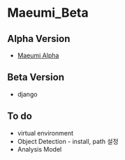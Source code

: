 # Maeumi_Beta

## Alpha Version
* [Maeumi Alpha](https://github.com/yuueuni/IITP_Project)

## Beta Version
* django

## To do
* virtual environment
* Object Detection - install, path 설정
* Analysis Model